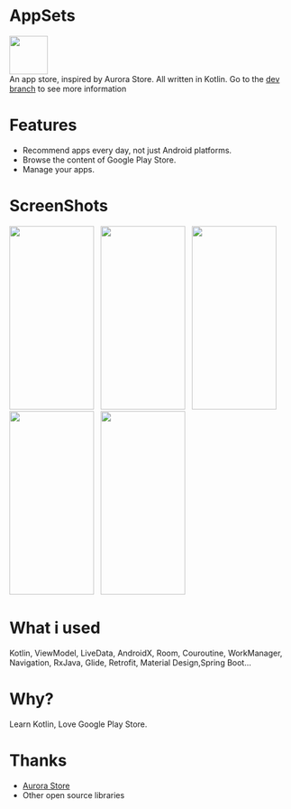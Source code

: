 # AppSets
<img src="https://i.loli.net/2020/04/30/kWQH2nTSPXVed4B.png" width="68" height="68"/><br>
An app store, inspired by Aurora Store. All written in Kotlin. Go to the <a href="https://github.com/Xucaiju/AppSets/tree/dev">dev branch</a> to see more information
# Features
* Recommend apps every day, not just Android platforms.
* Browse the content of Google Play Store.
* Manage your apps.
# ScreenShots
<img src="https://i.loli.net/2020/07/06/KnPGChJzN29gu4m.png" width="150" height="325"/>&nbsp;&nbsp;
<img src="https://i.loli.net/2020/07/06/qETY3N7dWvK5Ixn.png" width="150" height="325"/>&nbsp;&nbsp;
<img src="https://i.loli.net/2020/07/06/qmCTukHPzvQylfL.png" width="150" height="325"/>&nbsp;&nbsp;
<img src="https://i.loli.net/2020/07/01/MYcyAIz5vSskeXT.png" width="150" height="325"/>&nbsp;&nbsp;
<img src="https://i.loli.net/2020/07/01/L3Xnm97crgpxD1S.png" width="150" height="325"/>&nbsp;&nbsp;
# What i used
Kotlin, ViewModel, LiveData, AndroidX, Room, Couroutine, WorkManager, Navigation, RxJava, Glide, Retrofit, Material Design,Spring Boot...
# Why?
Learn Kotlin, Love Google Play Store.
# Thanks
* <a href="https://gitlab.com/AuroraOSS">Aurora Store</a>
* Other open source libraries

